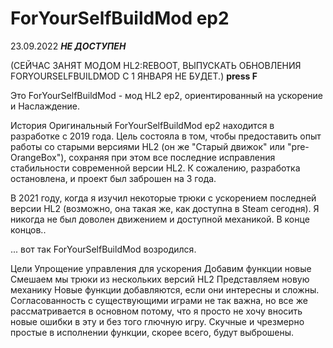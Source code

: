 # ForYourSelfBuildMod ep2
23.09.2022 _**НЕ ДОСТУПЕН**_

(СЕЙЧАС ЗАНЯТ МОДОМ HL2:REBOOT, ВЫПУСКАТЬ ОБНОВЛЕНИЯ FORYOURSELFBUILDMOD С 1 ЯНВАРЯ НЕ БУДЕТ.)
**press F**




Это ForYourSelfBuildMod - мод HL2 ep2, ориентированный на ускорение и Наслаждение.

История
Оригинальный ForYourSelfBuildMod ep2 находится в разработке с 2019 года. Цель состояла в том, чтобы предоставить опыт работы со старыми версиями HL2 (он же "Старый движок" или "pre-OrangeBox"), сохраняя при этом все последние исправления стабильности современной версии HL2. К сожалению, разработка остановлена, и проект был заброшен на 3 года.

В 2021 году, когда я изучил некоторые трюки с ускорением последней версии HL2 (возможно, она такая же, как доступна в Steam сегодня). Я никогда не был доволен движением и доступной механикой. В конце концов..

... вот так ForYourSelfBuildMod возродился.

Цели
Упрощение управления для ускорения
Добавим функции новые
Смешаем мы трюки из нескольких версий HL2
Представляем новую механику
Новые функции добавляются, если они интересны и сложны. Согласованность с существующими играми не так важна, но все же рассматривается в основном потому, что я просто не хочу вносить новые ошибки в эту и без того глючную игру. Скучные и чрезмерно простые в исполнении функции, скорее всего, будут выброшены.
